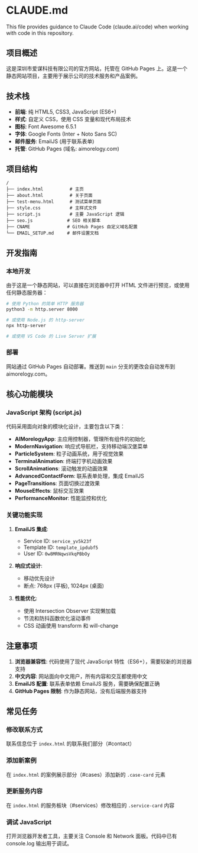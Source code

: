 # CLAUDE.md

This file provides guidance to Claude Code (claude.ai/code) when working with code in this repository.

## 项目概述

这是深圳市爱谋科技有限公司的官方网站，托管在 GitHub Pages 上。这是一个静态网站项目，主要用于展示公司的技术服务和产品案例。

## 技术栈

- **前端**: 纯 HTML5, CSS3, JavaScript (ES6+)
- **样式**: 自定义 CSS，使用 CSS 变量和现代布局技术
- **图标**: Font Awesome 6.5.1
- **字体**: Google Fonts (Inter + Noto Sans SC)
- **邮件服务**: EmailJS (用于联系表单)
- **托管**: GitHub Pages (域名: aimorelogy.com)

## 项目结构

```
/
├── index.html          # 主页
├── about.html          # 关于页面
├── test-menu.html      # 测试菜单页面
├── style.css           # 主样式文件
├── script.js           # 主要 JavaScript 逻辑
├── seo.js             # SEO 相关脚本
├── CNAME              # GitHub Pages 自定义域名配置
└── EMAIL_SETUP.md     # 邮件设置文档
```

## 开发指南

### 本地开发

由于这是一个静态网站，可以直接在浏览器中打开 HTML 文件进行预览，或使用任何静态服务器：

```bash
# 使用 Python 的简单 HTTP 服务器
python3 -m http.server 8000

# 或使用 Node.js 的 http-server
npx http-server

# 或使用 VS Code 的 Live Server 扩展
```

### 部署

网站通过 GitHub Pages 自动部署。推送到 `main` 分支的更改会自动发布到 aimorelogy.com。

## 核心功能模块

### JavaScript 架构 (script.js)

代码采用面向对象的模块化设计，主要包含以下类：

- **AIMorelogyApp**: 主应用控制器，管理所有组件的初始化
- **ModernNavigation**: 响应式导航栏，支持移动端汉堡菜单
- **ParticleSystem**: 粒子动画系统，用于视觉效果
- **TerminalAnimation**: 终端打字机动画效果
- **ScrollAnimations**: 滚动触发的动画效果
- **AdvancedContactForm**: 联系表单处理，集成 EmailJS
- **PageTransitions**: 页面切换过渡效果
- **MouseEffects**: 鼠标交互效果
- **PerformanceMonitor**: 性能监控和优化

### 关键功能实现

1. **EmailJS 集成**: 
   - Service ID: `service_yv5k23f`
   - Template ID: `template_ipdubf5`
   - User ID: `0w8MRNqwsVkqPBbOy`

2. **响应式设计**: 
   - 移动优先设计
   - 断点: 768px (平板), 1024px (桌面)

3. **性能优化**:
   - 使用 Intersection Observer 实现懒加载
   - 节流和防抖函数优化滚动事件
   - CSS 动画使用 transform 和 will-change

## 注意事项

1. **浏览器兼容性**: 代码使用了现代 JavaScript 特性（ES6+），需要较新的浏览器支持
2. **中文内容**: 网站面向中文用户，所有内容和交互都使用中文
3. **EmailJS 配置**: 联系表单依赖 EmailJS 服务，需要确保配置正确
4. **GitHub Pages 限制**: 作为静态网站，没有后端服务器支持

## 常见任务

### 修改联系方式
联系信息位于 `index.html` 的联系我们部分（#contact）

### 添加新案例
在 `index.html` 的案例展示部分（#cases）添加新的 `.case-card` 元素

### 更新服务内容
在 `index.html` 的服务板块（#services）修改相应的 `.service-card` 内容

### 调试 JavaScript
打开浏览器开发者工具，主要关注 Console 和 Network 面板。代码中已有 console.log 输出用于调试。
